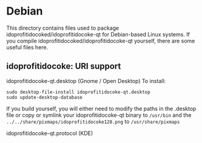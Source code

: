 
Debian
====================
This directory contains files used to package idoprofitidocoked/idoprofitidocoke-qt
for Debian-based Linux systems. If you compile idoprofitidocoked/idoprofitidocoke-qt yourself, there are some useful files here.

## idoprofitidocoke: URI support ##


idoprofitidocoke-qt.desktop  (Gnome / Open Desktop)
To install:

	sudo desktop-file-install idoprofitidocoke-qt.desktop
	sudo update-desktop-database

If you build yourself, you will either need to modify the paths in
the .desktop file or copy or symlink your idoprofitidocoke-qt binary to `/usr/bin`
and the `../../share/pixmaps/idoprofitidocoke128.png` to `/usr/share/pixmaps`

idoprofitidocoke-qt.protocol (KDE)

